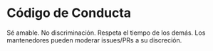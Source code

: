 # Código de Conducta

Sé amable. No discriminación. Respeta el tiempo de los demás.
Los mantenedores pueden moderar issues/PRs a su discreción.
